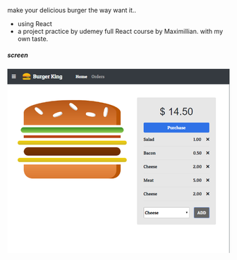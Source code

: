 make your delicious burger the way want it..
- using React
- a project practice by udemey full React course by Maximillian. with my own taste.

##### screen
![Burger King app - made by React](https://raw.githubusercontent.com/BiskremMuhammad/burger-king/master/screen.png)
